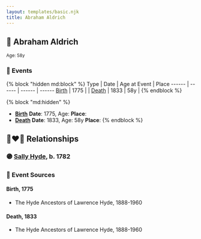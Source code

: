 ```yaml
---
layout: templates/basic.njk
title: Abraham Aldrich
---
```

## 🔵 Abraham Aldrich
<small>Age: 58y</small>


### 📆 Events

{% block "hidden md:block" %}
Type | Date | Age at Event | Place
------ | ------ | ------ | ------
[Birth](#event-event-2) | 1775 |  |
[Death](#event-event-3) | 1833 | 58y |
{% endblock %}

{% block "md:hidden" %}
- **[Birth](#event-event-2)**
**Date**: 1775, Age:
**Place**:
- **[Death](#event-event-3)**
**Date**: 1833, Age: 58y
**Place**:
{% endblock %}

## 👩‍❤️‍👨 Relationships

### 🟣 [Sally Hyde](/people/9/93954178), b. 1782

### 📰 Event Sources

#### <a id="event-event-2"></a> Birth, 1775
* The Hyde Ancestors of Lawrence Hyde, 1888-1960

#### <a id="event-event-3"></a> Death, 1833
* The Hyde Ancestors of Lawrence Hyde, 1888-1960